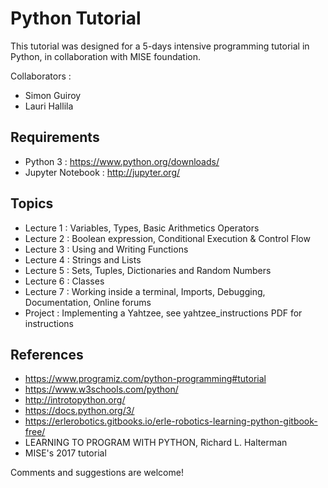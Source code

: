 # Python Tutorial

This tutorial was designed for a 5-days intensive programming tutorial in Python, in collaboration with MISE foundation.

Collaborators :
- Simon Guiroy
- Lauri Hallila

## Requirements

- Python 3 : https://www.python.org/downloads/
- Jupyter Notebook : http://jupyter.org/

## Topics

- Lecture 1 : Variables, Types, Basic Arithmetics Operators
- Lecture 2 : Boolean expression, Conditional Execution & Control Flow
- Lecture 3 : Using and Writing Functions
- Lecture 4 : Strings and Lists
- Lecture 5 : Sets, Tuples, Dictionaries and Random Numbers
- Lecture 6 : Classes
- Lecture 7 : Working inside a terminal, Imports, Debugging, Documentation, Online forums
- Project : Implementing a Yahtzee, see yahtzee_instructions PDF for instructions

## References

- https://www.programiz.com/python-programming#tutorial
- https://www.w3schools.com/python/
- http://introtopython.org/
- https://docs.python.org/3/
- https://erlerobotics.gitbooks.io/erle-robotics-learning-python-gitbook-free/
- LEARNING TO PROGRAM WITH PYTHON, Richard L. Halterman
- MISE's 2017 tutorial

Comments and suggestions are welcome!



